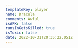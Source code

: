 ```yaml
---
templateKey: player
name: Dracula
comments: Awful
isAFK: false
runsInGetsKilled: true
isToxic: false
date: 2022-10-31T20:35:22.051Z
---
```


